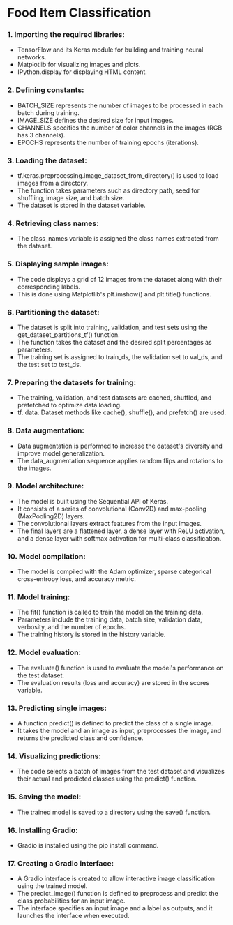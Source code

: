 # Food Item Classification

### 1. Importing the required libraries:
   - TensorFlow and its Keras module for building and training neural networks.
   - Matplotlib for visualizing images and plots.
   - IPython.display for displaying HTML content.

### 2. Defining constants:
   - BATCH_SIZE represents the number of images to be processed in each batch during training.
   - IMAGE_SIZE defines the desired size for input images.
   - CHANNELS specifies the number of color channels in the images (RGB has 3 channels).
   - EPOCHS represents the number of training epochs (iterations).

### 3. Loading the dataset:
   - tf.keras.preprocessing.image_dataset_from_directory() is used to load images from a directory.
   - The function takes parameters such as directory path, seed for shuffling, image size, and batch size.
   - The dataset is stored in the dataset variable.

### 4. Retrieving class names:
   - The class_names variable is assigned the class names extracted from the dataset.

### 5. Displaying sample images:
   - The code displays a grid of 12 images from the dataset along with their corresponding labels.
   - This is done using Matplotlib's plt.imshow() and plt.title() functions.

### 6. Partitioning the dataset:
   - The dataset is split into training, validation, and test sets using the get_dataset_partitions_tf() function.
   - The function takes the dataset and the desired split percentages as parameters.
   - The training set is assigned to train_ds, the validation set to val_ds, and the test set to test_ds.

### 7. Preparing the datasets for training:
   - The training, validation, and test datasets are cached, shuffled, and prefetched to optimize data loading.
   - tf. data. Dataset methods like cache(), shuffle(), and prefetch() are used.

### 8. Data augmentation:
   - Data augmentation is performed to increase the dataset's diversity and improve model generalization.
   - The data_augmentation sequence applies random flips and rotations to the images.

### 9. Model architecture:
   - The model is built using the Sequential API of Keras.
   - It consists of a series of convolutional (Conv2D) and max-pooling (MaxPooling2D) layers.
   - The convolutional layers extract features from the input images.
   - The final layers are a flattened layer, a dense layer with ReLU activation, and a dense layer with softmax activation for multi-class classification.

### 10. Model compilation:
   - The model is compiled with the Adam optimizer, sparse categorical cross-entropy loss, and accuracy metric.

### 11. Model training:
   - The fit() function is called to train the model on the training data.
   - Parameters include the training data, batch size, validation data, verbosity, and the number of epochs.
   - The training history is stored in the history variable.

### 12. Model evaluation:
   - The evaluate() function is used to evaluate the model's performance on the test dataset.
   - The evaluation results (loss and accuracy) are stored in the scores variable.

### 13. Predicting single images:
   - A function predict() is defined to predict the class of a single image.
   - It takes the model and an image as input, preprocesses the image, and returns the predicted class and confidence.

### 14. Visualizing predictions:
   - The code selects a batch of images from the test dataset and visualizes their actual and predicted classes using the predict() function.

### 15. Saving the model:
   - The trained model is saved to a directory using the save() function.

### 16. Installing Gradio:
   - Gradio is installed using the pip install command.

### 17. Creating a Gradio interface:
   - A Gradio interface is created to allow interactive image classification using the trained model.
   - The predict_image() function is defined to preprocess and predict the class probabilities for an input image.
   - The interface specifies an input image and a label as outputs, and it launches the interface when executed.
